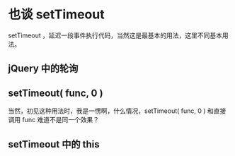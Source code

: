 # 也谈 setTimeout

setTimeout ，延迟一段事件执行代码，当然这是最基本的用法，这里不同基本用法。

## jQuery 中的轮询

## setTimeout( func, 0 )

当然，初见这种用法时，我是一愣啊，什么情况，setTimeout( func, 0 ) 和直接调用 func 难道不是同一个效果？

## setTimeout 中的 this